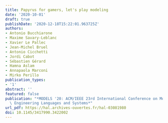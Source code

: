 ```yaml
---
title: Papyrus for gamers, let's play modeling
date: '2020-10-01'
draft: true
publishDate: '2020-12-18T15:22:01.963725Z'
authors:
- Antonio Bucchiarone
- Maxime Savary-Leblanc
- Xavier Le Pallec
- Jean-Michel Bruel
- Antonio Cicchetti
- Jordi Cabot
- Sébastien Gérard
- Hamna Aslam
- Annapaola Marconi
- Mirko Perillo
publication_types:
- '1'
abstract: ''
featured: false
publication: "*MODELS '20: ACM/IEEE 23rd International Conference on Model Driven\
  \ Engineering Languages and Systems*"
url_pdf: https://hal.archives-ouvertes.fr/hal-03081980
doi: 10.1145/3417990.3422002
---
```



